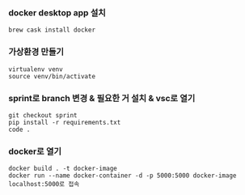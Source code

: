 ### docker desktop app 설치
```
brew cask install docker
```

### 가상환경 만들기
```
virtualenv venv
source venv/bin/activate
```


### sprint로 branch 변경 & 필요한 거 설치 & vsc로 열기
```terminal
git checkout sprint
pip install -r requirements.txt
code .
```

### docker로 열기
```terminal
docker build . -t docker-image
docker run --name docker-container -d -p 5000:5000 docker-image
localhost:5000로 접속
```
